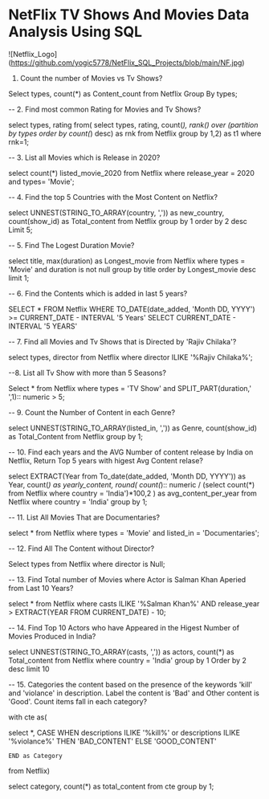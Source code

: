 # NetFlix TV Shows And Movies Data Analysis Using SQL

![Netflix_Logo] (https://github.com/yogic5778/NetFlix_SQL_Projects/blob/main/NF.jpg)

1. Count the number of Movies vs Tv Shows?

Select types, count(*) as Content_count from Netflix 
Group By types;

-- 2. Find most common Rating for Movies and Tv Shows?

select types, rating
from(
	select types, rating, count(*), rank() over (partition by types order by count(*) desc) as rnk
	from Netflix
	group by 1,2) as t1
where rnk=1;	

-- 3. List all Movies which is Release in 2020?

select count(*) listed_movie_2020 from Netflix where release_year = 2020 and types= 'Movie';

-- 4. Find the top 5 Countries with the Most Content on Netflix?

select UNNEST(STRING_TO_ARRAY(country, ',')) as new_country,
	   count(show_id) as Total_content  from Netflix
group by 1
order by 2 desc
Limit 5;

-- 5. Find The Logest Duration Movie?

select title, max(duration) as Longest_movie from Netflix
where types = 'Movie' and duration is not null
group by title
order by Longest_movie desc
limit 1;


-- 6. Find the Contents which is added in last 5 years?

SELECT * FROM Netflix
WHERE TO_DATE(date_added, 'Month DD, YYYY') >= CURRENT_DATE - INTERVAL '5 Years'
SELECT CURRENT_DATE - INTERVAL '5 YEARS'


-- 7. Find all Movies and Tv Shows that is Directed by 'Rajiv Chilaka'?

select types, director from Netflix where director ILIKE '%Rajiv Chilaka%';

--8. List all Tv Show with more than 5 Seasons?

Select * from Netflix where types = 'TV Show' and SPLIT_PART(duration,' ',1):: numeric > 5;

-- 9. Count the Number of Content in each Genre?

select UNNEST(STRING_TO_ARRAY(listed_in, ',')) as Genre, count(show_id) as Total_Content
from Netflix
group by 1;

-- 10. Find each years and the AVG Number of content release by India on Netflix, Return Top 5 years with higest Avg Content relase?

select EXTRACT(Year from To_date(date_added, 'Month DD, YYYY')) as Year,
count(*) as yearly_content,
round(
	count(*):: numeric / (select count(*) from Netflix where country = 'India')*100,2
) as avg_content_per_year
from Netflix
where country = 'India'
group by 1;

-- 11. List All Movies That are Documentaries?

select * from Netflix where types = 'Movie' and listed_in = 'Documentaries';

-- 12. Find All The Content without Director?

Select types from Netflix where director is Null;

-- 13. Find Total number of Movies where Actor is Salman Khan Aperied from Last 10 Years?

select * from Netflix where casts ILIKE '%Salman Khan%'
AND release_year > EXTRACT(YEAR FROM CURRENT_DATE) - 10;

-- 14. Find Top 10 Actors who have Appeared in the Higest Number of Movies Produced in India?

select UNNEST(STRING_TO_ARRAY(casts, ',')) as actors,
count(*) as Total_content from Netflix 
where country = 'India'
group by 1
Order by 2 desc
limit 10

-- 15. Categories the content based on the presence of the keywords 'kill' and 'violance' in description. Label the content is 'Bad' and Other content is 'Good'. Count items fall in each category?

with cte as(

select *,
	CASE 
	WHEN 
		descriptions ILIKE '%kill%' or 
		descriptions ILIKE '%violance%' THEN 'BAD_CONTENT'
	ELSE 'GOOD_CONTENT'
	
	END as Category
	
from Netflix)

select category, count(*) as total_content from cte
group by 1;
	
